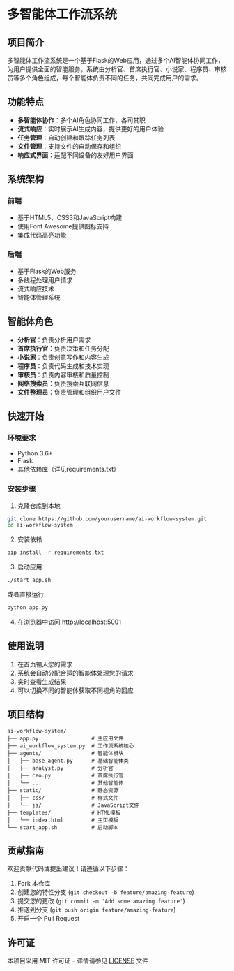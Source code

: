 
# 多智能体工作流系统

## 项目简介

多智能体工作流系统是一个基于Flask的Web应用，通过多个AI智能体协同工作，为用户提供全面的智能服务。系统由分析官、首席执行官、小说家、程序员、审核员等多个角色组成，每个智能体负责不同的任务，共同完成用户的需求。

## 功能特点

- **多智能体协作**：多个AI角色协同工作，各司其职
- **流式响应**：实时展示AI生成内容，提供更好的用户体验
- **任务管理**：自动创建和跟踪任务列表
- **文件管理**：支持文件的自动保存和组织
- **响应式界面**：适配不同设备的友好用户界面

## 系统架构

### 前端

- 基于HTML5、CSS3和JavaScript构建
- 使用Font Awesome提供图标支持
- 集成代码高亮功能

### 后端

- 基于Flask的Web服务
- 多线程处理用户请求
- 流式响应技术
- 智能体管理系统

## 智能体角色

- **分析官**：负责分析用户需求
- **首席执行官**：负责决策和任务分配
- **小说家**：负责创意写作和内容生成
- **程序员**：负责代码生成和技术实现
- **审核员**：负责内容审核和质量控制
- **网络搜索员**：负责搜索互联网信息
- **文件整理员**：负责管理和组织用户文件

## 快速开始

### 环境要求

- Python 3.6+
- Flask
- 其他依赖库（详见requirements.txt）

### 安装步骤

1. 克隆仓库到本地
```bash
git clone https://github.com/yourusername/ai-workflow-system.git
cd ai-workflow-system
```

2. 安装依赖
```bash
pip install -r requirements.txt
```

3. 启动应用
```bash
./start_app.sh
```
或者直接运行
```bash
python app.py
```

4. 在浏览器中访问 http://localhost:5001

## 使用说明

1. 在首页输入您的需求
2. 系统会自动分配合适的智能体处理您的请求
3. 实时查看生成结果
4. 可以切换不同的智能体获取不同视角的回应

## 项目结构

```
ai-workflow-system/
├── app.py                 # 主应用文件
├── ai_workflow_system.py  # 工作流系统核心
├── agents/                # 智能体模块
│   ├── base_agent.py      # 基础智能体类
│   ├── analyst.py         # 分析官
│   ├── ceo.py             # 首席执行官
│   └── ...                # 其他智能体
├── static/                # 静态资源
│   ├── css/               # 样式文件
│   └── js/                # JavaScript文件
├── templates/             # HTML模板
│   └── index.html         # 主页模板
└── start_app.sh           # 启动脚本
```

## 贡献指南

欢迎贡献代码或提出建议！请遵循以下步骤：

1. Fork 本仓库
2. 创建您的特性分支 (`git checkout -b feature/amazing-feature`)
3. 提交您的更改 (`git commit -m 'Add some amazing feature'`)
4. 推送到分支 (`git push origin feature/amazing-feature`)
5. 开启一个 Pull Request

## 许可证

本项目采用 MIT 许可证 - 详情请参见 [LICENSE](LICENSE) 文件

